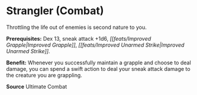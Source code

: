 ﻿---
cssclass: [feats]

---
# Strangler (Combat)

Throttling the life out of enemies is second nature to you.

**Prerequisites:** Dex 13, sneak attack +1d6, _[[feats/Improved Grapple|Improved Grapple]]_, _[[feats/Improved Unarmed Strike|Improved Unarmed Strike]]_.

**Benefit:** Whenever you successfully maintain a grapple and choose to deal damage, you can spend a swift action to deal your sneak attack damage to the creature you are grappling.

**Source** Ultimate Combat